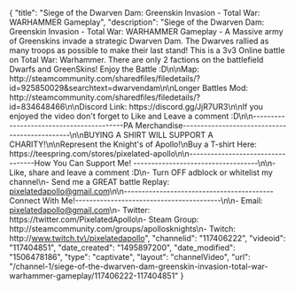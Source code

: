 {
    "title": "Siege of the Dwarven Dam: Greenskin Invasion - Total War: WARHAMMER Gameplay",
    "description": "Siege of the Dwarven Dam: Greenskin Invasion - Total War: WARHAMMER Gameplay - A Massive army of Greenskins invade a strategic Dwarven Dam.  The Dwarves rallied as many troops as possible to make their last stand!  This is a 3v3 Online battle on Total War: Warhammer.  There are only 2 factions on the battlefield Dwarfs and GreenSkins!  Enjoy the Battle :D\n\nMap: http:\/\/steamcommunity.com\/sharedfiles\/filedetails\/?id=925850029&searchtext=dwarvendam\n\nLonger Battles Mod: http:\/\/steamcommunity.com\/sharedfiles\/filedetails\/?id=834648466\n\nDiscord Link: https:\/\/discord.gg\/JjR7UR3\n\nIf you enjoyed the video don't forget to Like and Leave a comment :D\n\n-----------------------------------------PA Merchandise----------------------------------------------\n\nBUYING A SHIRT WILL SUPPORT A CHARITY!\n\nRepresent the Knight's of Apollo!\nBuy a T-shirt Here: https:\/\/teespring.com\/stores\/pixelated-apollo\n\n----------------------------------How You Can Support Me! -----------------------------------\n\n- Like, share and leave a comment :D\n- Turn OFF adblock or whitelist my channel\n- Send me a GREAT battle Replay: pixelatedapollo@gmail.com\n\n------------------------------------------Connect With Me!-----------------------------------------\n\n- Email: pixelatedapollo@gmail.com\n- Twitter: https:\/\/twitter.com\/PixelatedApollo\n- Steam Group:  http:\/\/steamcommunity.com\/groups\/apollosknights\n- Twitch: http:\/\/www.twitch.tv\/pixelatedapollo",
    "channelid": "117406222",
    "videoid": "117404851",
    "date_created": "1495897200",
    "date_modified": "1506478186",
    "type": "captivate",
    "layout": "channelVideo",
    "url": "\/channel-1\/siege-of-the-dwarven-dam-greenskin-invasion-total-war-warhammer-gameplay\/117406222-117404851"
}